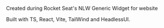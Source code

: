 Created during Rocket Seat's NLW
Generic Widget for website

Built with TS, React, Vite, TailWind and HeadlessUI.
